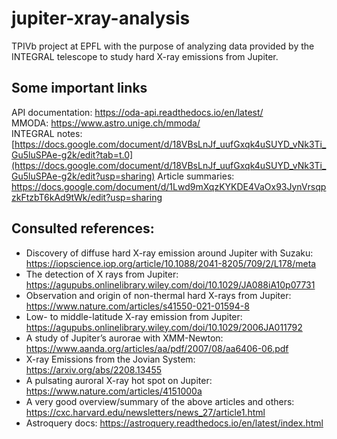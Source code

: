 # jupiter-xray-analysis
TPIVb project at EPFL with the purpose of analyzing data provided by the INTEGRAL telescope to study hard X-ray emissions from Jupiter.

## Some important links
API documentation: https://oda-api.readthedocs.io/en/latest/  
MMODA: https://www.astro.unige.ch/mmoda/  
INTEGRAL notes: [https://docs.google.com/document/d/18VBsLnJf_uufGxqk4uSUYD_vNk3Ti_Gu5luSPAe-g2k/edit?tab=t.0](https://docs.google.com/document/d/18VBsLnJf_uufGxqk4uSUYD_vNk3Ti_Gu5luSPAe-g2k/edit?usp=sharing)
Article summaries: https://docs.google.com/document/d/1Lwd9mXqzKYKDE4VaOx93JynVrsqpzkFtzbT6kAd9tWk/edit?usp=sharing

## Consulted references:  
- Discovery of diffuse hard X-ray emission around Jupiter with Suzaku: https://iopscience.iop.org/article/10.1088/2041-8205/709/2/L178/meta  
- The detection of X rays from Jupiter: https://agupubs.onlinelibrary.wiley.com/doi/10.1029/JA088iA10p07731  
- Observation and origin of non-thermal hard X-rays from Jupiter: https://www.nature.com/articles/s41550-021-01594-8  
- Low- to middle-latitude X-ray emission from Jupiter: https://agupubs.onlinelibrary.wiley.com/doi/10.1029/2006JA011792
- A study of Jupiter’s aurorae with XMM-Newton: https://www.aanda.org/articles/aa/pdf/2007/08/aa6406-06.pdf
- X-ray Emissions from the Jovian System: https://arxiv.org/abs/2208.13455
- A pulsating auroral X-ray hot spot on Jupiter: https://www.nature.com/articles/4151000a
- A very good overview/summary of the above articles and others: https://cxc.harvard.edu/newsletters/news_27/article1.html
- Astroquery docs: https://astroquery.readthedocs.io/en/latest/index.html
